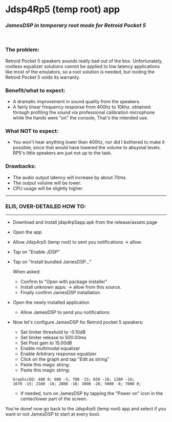# Jdsp4Rp5 (temp root) app
### *JamesDSP in temporary root mode for Retroid Pocket 5*

<br>

### The problem:
Retroid Pocket 5 speakers sounds really bad out of the box.
Unfortunately, rootless equalizer solutions cannot be applied to low latency
applications like most of the emulators, so a root solution is needed,
but rooting the Retroid Pocket 5 voids its warranty.

### Benefit/what to expect:
* A dramatic improvement in sound quality from the speakers.
* A fairly linear frequency response from 400hz to 10khz.
obtained through profiling the sound via professional calibration 
microphone while the hands were "on" the console, That's the intended use.


### What NOT to expect:
* You won't hear anything lower than 400hz, nor did I bothered to
make it possible, since that would have lowered the volume
to absymal levels. RP5's little speakers are just not up to the task.

### Drawbacks:
* The audio output latency will increase by about 70ms.
* The output volume will be lower.
* CPU usage will be slightly higher.

-----------------------------
### **ELI5, OVER-DETAILED HOW TO:**
-----------------------------
* Download and install jdsp4rp5app.apk
from the release/assets page
* Open the app
* Allow Jdsp4rp5 (temp root) to sent you notifications -> allow.

* Tap on "Enable JDSP"

* Tap on "Install bundled JamesDSP..."

	When asked:
	* Confirm to "Open with package installer"
	* Install unknown apps: -> allow from this source.
	* Finally confirm JamesDSP installation
	

* Open the newly installed application
	* Allow JamesDSP to send you notifications

* Now let's configure JamesDSP for Retroid pocket 5 speakers:
	* Set limiter threshold to -0.10dB
	* Set limiter release to 500.00ms
	* Set Post gain to 15.00dB
	* Enable multimodal equalizer
	* Enable Arbitrary response equalizer
	* Click on the graph and tap "Edit as string"
	* Paste this magic string:
	* Paste this magic string:<br>
	```
  	GraphicEQ: 480 0; 600 -5; 700 -15; 850 -10; 1200 -10;
  	1670 -15; 2160 -18; 2800 -18; 3800 -28; 5000 -8; 7000 0;
	```
	* If needed, turn on JamesDSP by tapping the "Power on" icon in the center/lower part of the screen.
	  
You're done!
now go back to the Jdsp4rp5 (temp root) app
and select if you want or not JamesDSP to start at every boot.
